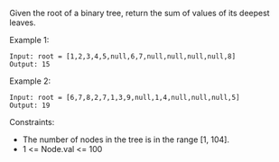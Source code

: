 Given the root of a binary tree, return the sum of values of its deepest leaves.

Example 1:
```
Input: root = [1,2,3,4,5,null,6,7,null,null,null,null,8]
Output: 15
```

Example 2:
```
Input: root = [6,7,8,2,7,1,3,9,null,1,4,null,null,null,5]
Output: 19
```

Constraints:

- The number of nodes in the tree is in the range [1, 104].
- 1 <= Node.val <= 100